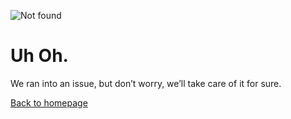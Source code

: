 ![Not found](/_next/image?url=%2F_next%2Fstatic%2Fmedia%2Fnot-found.db3c2f9f.png&w=3840&q=75)

Uh Oh.
======

We ran into an issue, but don’t worry, we’ll take care of it for sure.

[Back to homepage](https://solana.com/)